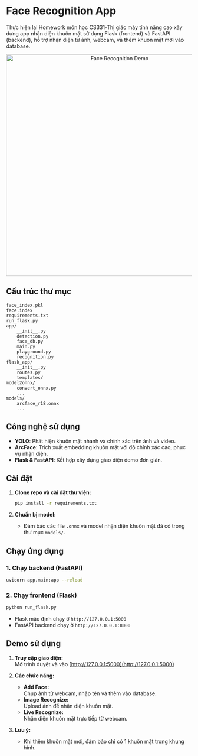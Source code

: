# Face Recognition App

Thực hiện lại Homework môn học CS331-Thị giác máy tính nâng cao xây dựng app nhận diện khuôn mặt sử dụng Flask (frontend) và FastAPI (backend), hỗ trợ nhận diện từ ảnh, webcam, và thêm khuôn mặt mới vào database.
<p align="center">
  <img src="demo-gif.gif" alt="Face Recognition Demo" width="600"/>
</p>

## Cấu trúc thư mục

```
face_index.pkl
face.index
requirements.txt
run_flask.py
app/
    __init__.py
    detection.py
    face_db.py
    main.py
    playground.py
    recognition.py
flask_app/
    __init__.py
    routes.py
    templates/
model2onnx/
    convert_onnx.py
    ...
models/
    arcface_r18.onnx
    ...
```

## Công nghệ sử dụng

- **YOLO**: Phát hiện khuôn mặt nhanh và chính xác trên ảnh và video.
- **ArcFace**: Trích xuất embedding khuôn mặt với độ chính xác cao, phục vụ nhận diện.
- **Flask & FastAPI**: Kết hợp xây dựng giao diện demo đơn giản.

## Cài đặt

1. **Clone repo và cài đặt thư viện:**
   ```sh
   pip install -r requirements.txt
   ```

2. **Chuẩn bị model:**
   - Đảm bảo các file `.onnx` và model nhận diện khuôn mặt đã có trong thư mục `models/`.

## Chạy ứng dụng

### 1. Chạy backend (FastAPI)

```sh
uvicorn app.main:app --reload
```

### 2. Chạy frontend (Flask)

```sh
python run_flask.py
```

- Flask mặc định chạy ở `http://127.0.0.1:5000`
- FastAPI backend chạy ở `http://127.0.0.1:8000`

## Demo sử dụng

1. **Truy cập giao diện:**  
   Mở trình duyệt và vào [http://127.0.0.1:5000](http://127.0.0.1:5000)

2. **Các chức năng:**
   - **Add Face:**  
     Chụp ảnh từ webcam, nhập tên và thêm vào database.
   - **Image Recognize:**  
     Upload ảnh để nhận diện khuôn mặt.
   - **Live Recognize:**  
     Nhận diện khuôn mặt trực tiếp từ webcam.

3. **Lưu ý:**
   - Khi thêm khuôn mặt mới, đảm bảo chỉ có 1 khuôn mặt trong khung hình.

